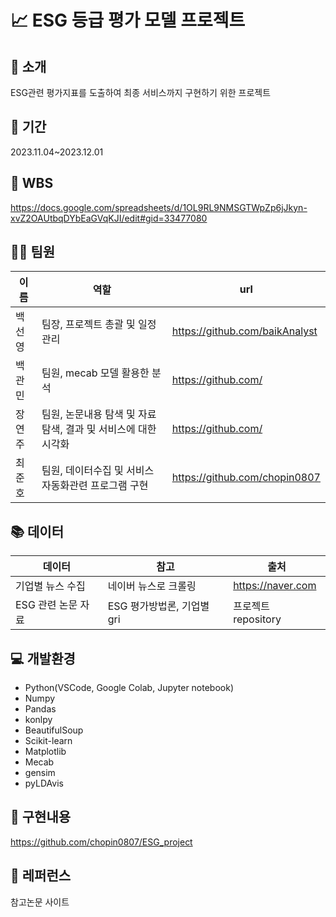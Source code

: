 # 📈 ESG 등급 평가 모델 프로젝트

## 📍 소개
ESG관련 평가지표를 도출하여 최종 서비스까지 구현하기 위한 프로젝트


## 📆 기간

2023.11.04~2023.12.01

## 📝 WBS

https://docs.google.com/spreadsheets/d/1OL9RL9NMSGTWpZp6jJkyn-xvZ2OAUtbqDYbEaGVqKJI/edit#gid=33477080
 
## 👩‍💻 팀원

| 이름   | 역할                                         | url                          |
| ------ | -------------------------------------------- | ----------------------------- |
| 백선영 | 팀장, 프로젝트 총괄 및 일정 관리          | https://github.com/baikAnalyst |
| 백관민 | 팀원, mecab 모델 활용한 분석             | https://github.com/ |
| 장연주 | 팀원, 논문내용 탐색 및 자료 탐색, 결과 및 서비스에 대한 시각화  | https://github.com/ |
| 최준호 | 팀원, 데이터수집 및 서비스 자동화관련 프로그램 구현       | https://github.com/chopin0807 |

## 📚 데이터
| 데이터   | 참고                                     | 출처                          |
| ------ | -------------------------------------------- | ----------------------------- |
| 기업별 뉴스 수집 | 네이버 뉴스로 크롤링     | https://naver.com |
| ESG 관련 논문 자료 | ESG 평가방법론, 기업별 gri   | 프로젝트 repository |


## 💻 개발환경

- Python(VSCode, Google Colab, Jupyter notebook)
- Numpy
- Pandas
- konlpy
- BeautifulSoup
- Scikit-learn
- Matplotlib
- Mecab
- gensim
- pyLDAvis

## 📝 구현내용

https://github.com/chopin0807/ESG_project

## 📃 레퍼런스

참고논문
사이트





